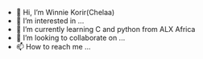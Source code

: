 - 👋 Hi, I’m Winnie Korir(Chelaa)
- 👀 I’m interested in ...
- 🌱 I’m currently learning C and python from ALX Africa
- 💞️ I’m looking to collaborate on ...
- 📫 How to reach me ...

<!---
WinnieKorir/WinnieKorir is a ✨ special ✨ repository because its `README.md` (this file) appears on your GitHub profile.
You can click the Preview link to take a look at your changes.
--->
